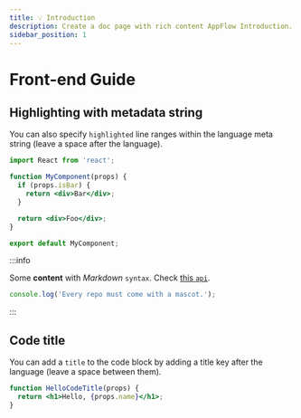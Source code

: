 ```yaml
---
title: 💡 Introduction
description: Create a doc page with rich content AppFlow Introduction.
sidebar_position: 1
---
```

# Front-end Guide

## Highlighting with metadata string

You can also specify `highlighted` line ranges within the language meta string (leave a space after the language).
```jsx {1,4-6,11} showLineNumbers
import React from 'react';

function MyComponent(props) {
  if (props.isBar) {
    return <div>Bar</div>;
  }

  return <div>Foo</div>;
}

export default MyComponent;
```








:::info

Some **content** with _Markdown_ `syntax`. Check [this `api`](#).

```js
console.log('Every repo must come with a mascot.');
```
:::


## Code title

You can add a `title` to the code block by adding a title key after the language (leave a space between them).

```jsx title="/src/components/HelloCodeTitle.js"
function HelloCodeTitle(props) {
  return <h1>Hello, {props.name}</h1>;
}
```